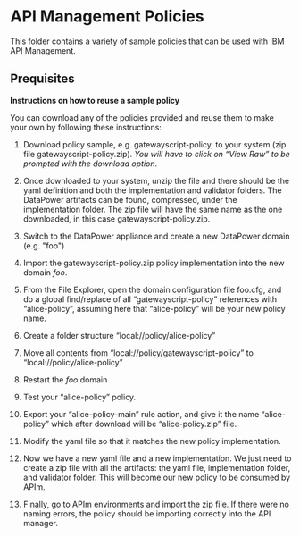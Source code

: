 # API Management Policies

This folder contains a variety of sample policies that can be used with 
IBM API Management. 

## Prequisites

**Instructions on how to reuse a sample policy**

You can download any of the policies provided and reuse them to make your own by following these instructions:

 1. Download policy sample, e.g. gatewayscript-policy, to your system (zip file gatewayscript-policy.zip). *You will have to click on “View Raw” to be prompted with the download option*.
 
 2. Once downloaded to your system, unzip the file and there should be the yaml definition and both the implementation and validator folders. The DataPower artifacts can be found, compressed, under the implementation folder. The zip file will have the same name as the one downloaded, in this case gatewayscript-policy.zip.
 
 3. Switch to the DataPower appliance and create a new DataPower domain (e.g. "foo")
 
 4. Import the gatewayscript-policy.zip policy implementation into the new domain *foo*.
 
 5. From the File Explorer, open the domain configuration file foo.cfg, and do a global find/replace of all “gatewayscript-policy” references with “alice-policy”, assuming here that “alice-policy” will be your new policy name.
 
 6. Create a folder structure “local://policy/alice-policy”
 
 7. Move all contents from “local://policy/gatewayscript-policy” to “local://policy/alice-policy”
 
 8. Restart the *foo* domain
 
 9. Test your “alice-policy” policy.
 
 10. Export your “alice-policy-main” rule action, and give it the name “alice-policy” which after download will be “alice-policy.zip” file.
 
 11. Modify the yaml file so that it matches the new policy implementation.
 
 12. Now we have a new yaml file and a new implementation. We just need to create a zip file with all the artifacts: the yaml file, implementation folder, and validator folder. This will become  our new policy to be consumed by APIm.
 
 13. Finally, go to APIm environments and import the zip file. If there were no naming errors, the policy should be importing correctly into the API manager.
